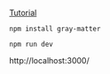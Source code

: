 [Tutorial](https://nextjs.org/learn/pages-router/create-nextjs-app-setup)
```
npm install gray-matter
```


```
npm run dev
```

http://localhost:3000/
